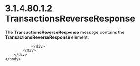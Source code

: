 <html dir="LTR" xmlns:mshelp="http://msdn.microsoft.com/mshelp" xmlns:ddue="http://ddue.schemas.microsoft.com/authoring/2003/5" xmlns:xlink="http://www.w3.org/1999/xlink" xmlns:tool="http://www.microsoft.com/tooltip">
    <head>
        <meta http-equiv="Content-Type" content="text/html; CHARSET=utf-8"></meta>
        <meta name="save" content="history"></meta>
        <title>3.1.4.80.1.2 TransactionsReverseResponse</title>
        <xml>
            <mshelp:toctitle title="3.1.4.80.1.2 TransactionsReverseResponse"></mshelp:toctitle>
            <mshelp:rltitle title="[MS-SSMDSWS-15]: TransactionsReverseResponse"></mshelp:rltitle>
            <mshelp:keyword index="A" term="cc513d42-28a1-47b6-bdba-2b5f4dcb85dc"></mshelp:keyword>
            <mshelp:attr name="DCSext.ContentType" value="open specification"></mshelp:attr>
            <mshelp:attr name="AssetID" value="cc513d42-28a1-47b6-bdba-2b5f4dcb85dc"></mshelp:attr>
            <mshelp:attr name="TopicType" value="kbRef"></mshelp:attr>
            <mshelp:attr name="DCSext.Title" value="[MS-SSMDSWS-15]: TransactionsReverseResponse" />
        </xml>
    </head>
    <body>
        <div id="header">
            <h1 class="heading">3.1.4.80.1.2 TransactionsReverseResponse</h1>
        </div>
        <div id="mainSection">
            <div id="mainBody">
                <div id="allHistory" class="saveHistory"></div>
                <div id="sectionSection0" class="section" name="collapseableSection">
                    

<p>The <b>TransactionsReverseResponse</b> message contains the <b>TransactionsReverseResponse</b>
element.</p>


                </div>
            </div>
        </div>
    </body>
</html>